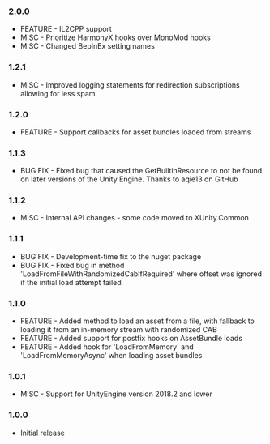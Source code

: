 ﻿### 2.0.0
 * FEATURE - IL2CPP support
 * MISC - Prioritize HarmonyX hooks over MonoMod hooks
 * MISC - Changed BepInEx setting names

### 1.2.1
 * MISC - Improved logging statements for redirection subscriptions allowing for less spam

### 1.2.0
 * FEATURE - Support callbacks for asset bundles loaded from streams

### 1.1.3
 * BUG FIX - Fixed bug that caused the GetBuiltinResource to not be found on later versions of the Unity Engine. Thanks to aqie13 on GitHub

### 1.1.2
 * MISC - Internal API changes - some code moved to XUnity.Common

### 1.1.1
 * BUG FIX - Development-time fix to the nuget package
 * BUG FIX - Fixed bug in method 'LoadFromFileWithRandomizedCabIfRequired' where offset was ignored if the initial load attempt failed

### 1.1.0
 * FEATURE - Added method to load an asset from a file, with fallback to loading it from an in-memory stream with randomized CAB
 * FEATURE - Added support for postfix hooks on AssetBundle loads
 * FEATURE - Added hook for 'LoadFromMemory' and 'LoadFromMemoryAsync' when loading asset bundles

### 1.0.1
 * MISC - Support for UnityEngine version 2018.2 and lower

### 1.0.0
 * Initial release
